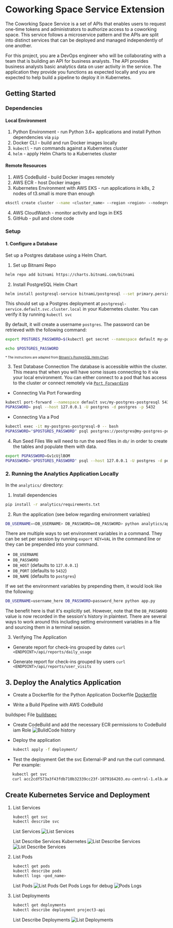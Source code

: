 # Coworking Space Service Extension
The Coworking Space Service is a set of APIs that enables users to request one-time tokens and administrators to authorize access to a coworking space. This service follows a microservice pattern and the APIs are split into distinct services that can be deployed and managed independently of one another.

For this project, you are a DevOps engineer who will be collaborating with a team that is building an API for business analysts. The API provides business analysts basic analytics data on user activity in the service. The application they provide you functions as expected locally and you are expected to help build a pipeline to deploy it in Kubernetes.

## Getting Started

### Dependencies
#### Local Environment
1. Python Environment - run Python 3.6+ applications and install Python dependencies via `pip`
2. Docker CLI - build and run Docker images locally
3. `kubectl` - run commands against a Kubernetes cluster
4. `helm` - apply Helm Charts to a Kubernetes cluster

#### Remote Resources
1. AWS CodeBuild - build Docker images remotely
2. AWS ECR - host Docker images
3. Kubernetes Environment with AWS EKS - run applications in k8s, 2 nodes of t3.small is more than enough
```bash
eksctl create cluster --name <cluster_name> --region <region> --nodegroup-name <nodesgroup_name> --node-type t3.small --nodes 2 --nodes-min 2 --nodes-max 2
```
4. AWS CloudWatch - monitor activity and logs in EKS
5. GitHub - pull and clone code

### Setup
#### 1. Configure a Database
Set up a Postgres database using a Helm Chart.

1. Set up Bitnami Repo
```bash
helm repo add bitnami https://charts.bitnami.com/bitnami
```

2. Install PostgreSQL Helm Chart
```bash
helm install postgresql-service bitnami/postgresql --set primary.persistence.enabled=false
```

This should set up a Postgres deployment at `postgresql-service.default.svc.cluster.local` in your Kubernetes cluster. You can verify it by running `kubectl svc`

By default, it will create a username `postgres`. The password can be retrieved with the following command:
```bash
export POSTGRES_PASSWORD=$(kubectl get secret --namespace default my-postgres-postgresql  -o jsonpath="{.data.postgres-password}" | base64 -d)

echo $POSTGRES_PASSWORD 
```

<sup><sub>* The instructions are adapted from [Bitnami's PostgreSQL Helm Chart](https://artifacthub.io/packages/helm/bitnami/postgresql).</sub></sup>

3. Test Database Connection
The database is accessible within the cluster. This means that when you will have some issues connecting to it via your local environment. You can either connect to a pod that has access to the cluster _or_ connect remotely via [`Port Forwarding`](https://kubernetes.io/docs/tasks/access-application-cluster/port-forward-access-application-cluster/)

* Connecting Via Port Forwarding
```bash
kubectl port-forward --namespace default svc/my-postgres-postgresql 5432:5432 &
PGPASSWORD= psql --host 127.0.0.1 -U postgres -d postgres -p 5432
```

* Connecting Via a Pod
```bash
kubectl exec -it my-postgres-postgresql-0 -- bash
PGPASSWORD="$POSTGRES_PASSWORD" psql postgres://postgres@my-postgres-postgresql:5432/postgres -c <COMMAND_HERE>
```

4. Run Seed Files
We will need to run the seed files in `db/` in order to create the tables and populate them with data.

```bash
export PGPASSWORD=Gv1cUjlBOM
PGPASSWORD="$POSTGRES_PASSWORD" psql --host 127.0.0.1 -U postgres -d postgres -p 5432 < db/<NAME_OF_SEED_FILE>
```

### 2. Running the Analytics Application Locally
In the `analytics/` directory:

1. Install dependencies
```bash
pip install -r analytics/requirements.txt
```
2. Run the application (see below regarding environment variables)
```bash
DB_USERNAME=<DB_USERNAME> DB_PASSWORD=<DB_PASSWORD> python analytics/app.py
```

There are multiple ways to set environment variables in a command. They can be set per session by running `export KEY=VAL` in the command line or they can be prepended into your command.

* `DB_USERNAME`
* `DB_PASSWORD`
* `DB_HOST` (defaults to `127.0.0.1`)
* `DB_PORT` (defaults to `5432`)
* `DB_NAME` (defaults to `postgres`)

If we set the environment variables by prepending them, it would look like the following:
```bash
DB_USERNAME=username_here DB_PASSWORD=password_here python app.py
```
The benefit here is that it's explicitly set. However, note that the `DB_PASSWORD` value is now recorded in the session's history in plaintext. There are several ways to work around this including setting environment variables in a file and sourcing them in a terminal session.

3. Verifying The Application
* Generate report for check-ins grouped by dates
`curl <ENDPOINT>/api/reports/daily_usage`

* Generate report for check-ins grouped by users
`curl <ENDPOINT>/api/reports/user_visits`


## 3. Deploy the Analytics Application 

* Create a Dockerfile for the Python Application
Dockerfile
[Dockerfile](./Dockerfile)

* Write a Build Pipeline with AWS CodeBuild

buildspec File
[buildspec](./buildspec.yml)

* Create CodeBuild and add the necessary ECR permissions to CodeBuild iam Role
![BulidCode history](screenshots/CodeBud.png)

* Deploy the application
   ```bash
   kubectl apply -f deployment/
   ```
* Test the deployment
Get the svc External-IP and run the curl command. Per example:
```bash
   kubectl get svc
   curl acc2cdf573a3f43fdb710b32339cc23f-1079164203.eu-central-1.elb.amazonaws.com/api/reports/daily_usage
 ```

## Create Kubernetes Service and Deployment
1. List Services
   ```bash
   kubectl get svc
   kubectl describe svc
   ```
   List Services
   ![List Services](screenshots/Kubectl_get_svc.png)

   List Describe Services Kubernetes
   ![List Describe Services](screenshots/kubectl_describe_svc_coworking.png)
   ![List Describe Services](screenshots/kubectl_describe_svc_postgres.png)


3. List Pods
   ```bash
   kubectl get pods
   kubectl describe pods
   kubectl logs <pod_name>
   ```
   List Pods
   ![List Pods](screenshots/kubectl_get_pods.png)
   Get Pods Logs for debug
   ![Pods Logs](screenshots/kubectl_logs_application.png)
   
4. List Deployments
   ```bash
   kubectl get deployments
   kubectl describe deployment project3-api
   ```
   List Describe Deployments
   ![List Deployments](screenshots/kubectl_describe_deployment_coworking.png)

